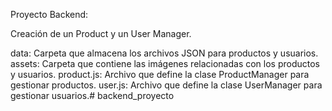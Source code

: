 Proyecto Backend:

Creación de un Product y un User Manager.

data: Carpeta que almacena los archivos JSON para productos y usuarios.
assets: Carpeta que contiene las imágenes relacionadas con los productos y usuarios.
product.js: Archivo que define la clase ProductManager para gestionar productos.
user.js: Archivo que define la clase UserManager para gestionar usuarios.# backend_proyecto
